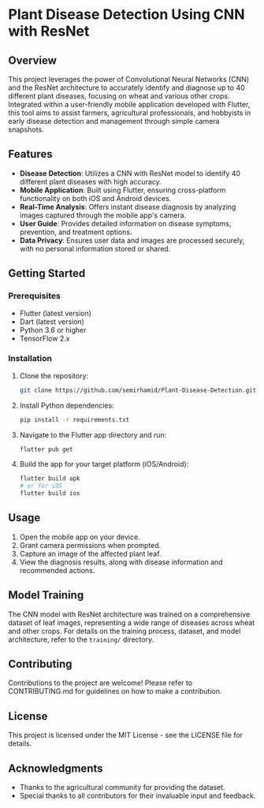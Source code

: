 
# Plant Disease Detection Using CNN with ResNet

## Overview
This project leverages the power of Convolutional Neural Networks (CNN) and the ResNet architecture to accurately identify and diagnose up to 40 different plant diseases, focusing on wheat and various other crops. Integrated within a user-friendly mobile application developed with Flutter, this tool aims to assist farmers, agricultural professionals, and hobbyists in early disease detection and management through simple camera snapshots.

## Features
- **Disease Detection**: Utilizes a CNN with ResNet model to identify 40 different plant diseases with high accuracy.
- **Mobile Application**: Built using Flutter, ensuring cross-platform functionality on both iOS and Android devices.
- **Real-Time Analysis**: Offers instant disease diagnosis by analyzing images captured through the mobile app's camera.
- **User Guide**: Provides detailed information on disease symptoms, prevention, and treatment options.
- **Data Privacy**: Ensures user data and images are processed securely, with no personal information stored or shared.

## Getting Started

### Prerequisites
- Flutter (latest version)
- Dart (latest version)
- Python 3.6 or higher
- TensorFlow 2.x

### Installation
1. Clone the repository:
   ```bash
   git clone https://github.com/semirhamid/Plant-Disease-Detection.git
   ```
2. Install Python dependencies:
   ```bash
   pip install -r requirements.txt
   ```
3. Navigate to the Flutter app directory and run:
   ```bash
   flutter pub get
   ```
4. Build the app for your target platform (iOS/Android):
   ```bash
   flutter build apk
   # or for iOS
   flutter build ios
   ```

## Usage
1. Open the mobile app on your device.
2. Grant camera permissions when prompted.
3. Capture an image of the affected plant leaf.
4. View the diagnosis results, along with disease information and recommended actions.

## Model Training
The CNN model with ResNet architecture was trained on a comprehensive dataset of leaf images, representing a wide range of diseases across wheat and other crops. For details on the training process, dataset, and model architecture, refer to the `training/` directory.

## Contributing
Contributions to the project are welcome! Please refer to CONTRIBUTING.md for guidelines on how to make a contribution.

## License
This project is licensed under the MIT License - see the LICENSE file for details.

## Acknowledgments
- Thanks to the agricultural community for providing the dataset.
- Special thanks to all contributors for their invaluable input and feedback.
